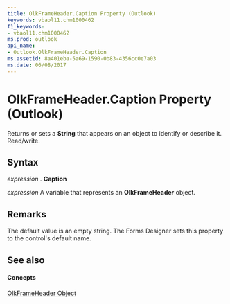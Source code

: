```yaml
---
title: OlkFrameHeader.Caption Property (Outlook)
keywords: vbaol11.chm1000462
f1_keywords:
- vbaol11.chm1000462
ms.prod: outlook
api_name:
- Outlook.OlkFrameHeader.Caption
ms.assetid: 8a401eba-5a69-1590-0b83-4356cc0e7a03
ms.date: 06/08/2017
---
```



# OlkFrameHeader.Caption Property (Outlook)

Returns or sets a  **String** that appears on an object to identify or describe it. Read/write.


## Syntax

 _expression_ . **Caption**

 _expression_ A variable that represents an **OlkFrameHeader** object.


## Remarks

The default value is an empty string. The Forms Designer sets this property to the control's default name. 


## See also


#### Concepts


[OlkFrameHeader Object](Outlook.OlkFrameHeader.md)

